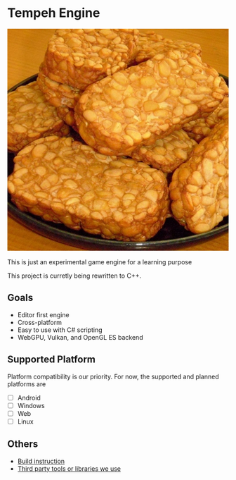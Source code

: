 # Tempeh Engine

![Tempeh](assets/branding/image/tempeh.jpg)

This is just an experimental game engine for a learning purpose

This project is curretly being rewritten to C++.

## Goals

- Editor first engine
- Cross-platform
- Easy to use with C# scripting
- WebGPU, Vulkan, and OpenGL ES backend

## Supported Platform

Platform compatibility is our priority. For now, the supported and planned platforms are

- [ ] Android
- [ ] Windows
- [ ] Web
- [ ] Linux

## Others

- [Build instruction](BUILDING.md)
- [Third party tools or libraries we use](THIRD-PARTY.md)
